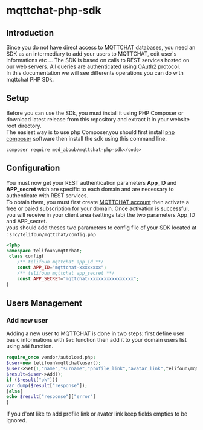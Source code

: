 # mqttchat-php-sdk

## Introduction
Since you do not have direct access to MQTTCHAT databases, you need an SDK as an intermediary to add your users to MQTTCHAT, edit user's informations etc ... The SDK is based on calls to REST services hosted on our web servers. All queries are authenticated using OAuth2 protocol.<br>
In this documentation we will see differents operations you can do with mqttchat PHP SDk.

## Setup

Before you can use the SDk, you must install it using PHP Composer or download latest release from this repository and extract it in your website root directory.<br>
The easiest way is to use php Composer,you should first install <a href="https://getcomposer.org/download/">php composer</a> software 
then  install the sdk using this command line.<br>
```
composer require med_aboub/mqttchat-php-sdk</code>
```

## Configuration

You must now get your REST authentication parameters **App_ID** and **APP_secret** wich are specific to each domain and are necessary to authenticate with REST services.
<br>
To obtain them, you must first create <a href="https://mqttchat.telifoun.com">MQTTCHAT account</a> then activate a free or paied subscription for your domain. Once activation is successful, you will receive in your client area (settings tab) the two parameters App_ID and APP_secret.
<br>
yous should add theses two parameters to config file of your SDK located at : <code>src/telifoun/mqttchat/config.php</code>
```php
<?php
namespace telifoun\mqttchat; 
 class config{     
    /** telifoun mqttchat app_id **/
    const APP_ID="mqttchat-xxxxxxxx";
    /** telifoun mqttchat app_secret **/
    const APP_SECRET="mqttchat-xxxxxxxxxxxxxxxx";  
}    
```
## Users Management

### Add new user
Adding a new user to MQTTCHAT is done in two steps: first define user basic informations with <code>Set</code> function then add it to your domain users list using <code>Add</code> function.
```php
require_once vendor/autoload.php;
$user=new telifoun\mqttchat\user();
$user->Set(1,"name","surname","profile_link","avatar_link",telifoun\mqttchat\user::GENDER_MALE);
$result=$user->Add();
if ($result["ok"]){
var_dump($result["response"]);
}else{
echo $result["response"]["error"]
}
```
If you d'ont like to add profile link or avater link keep fields empties to be ignored.
